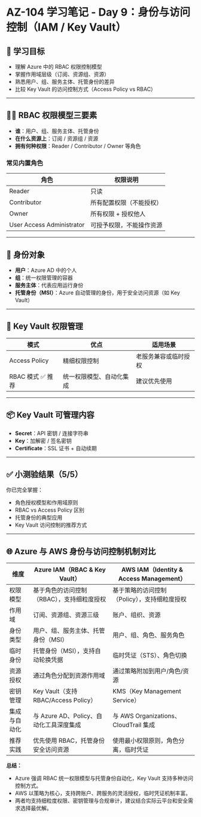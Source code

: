 # AZ-104 学习笔记 - Day 9：身份与访问控制（IAM / Key Vault）

## 🎯 学习目标

- 理解 Azure 中的 RBAC 权限控制模型
- 掌握作用域层级（订阅、资源组、资源）
- 熟悉用户、组、服务主体、托管身份的差异
- 比较 Key Vault 的访问控制方式（Access Policy vs RBAC）

---

## 🧑‍💼 RBAC 权限模型三要素

- **谁**：用户、组、服务主体、托管身份
- **在什么资源上**：订阅 / 资源组 / 资源
- **拥有何种权限**：Reader / Contributor / Owner 等角色

### 常见内置角色

| 角色                     | 权限说明                   |
|--------------------------|----------------------------|
| Reader                   | 只读                       |
| Contributor              | 所有配置权限（不能授权）   |
| Owner                    | 所有权限 + 授权他人        |
| User Access Administrator| 可授予权限，不能操作资源   |

---

## 👥 身份对象

- **用户**：Azure AD 中的个人
- **组**：统一权限管理的容器
- **服务主体**：代表应用运行身份
- **托管身份（MSI）**：Azure 自动管理的身份，用于安全访问资源（如 Key Vault）

---

## 🔐 Key Vault 权限管理

| 模式         | 优点                 | 适用场景                   |
|--------------|----------------------|----------------------------|
| Access Policy| 精细权限控制         | 老服务兼容或临时授权        |
| RBAC 模式 ✅ 推荐 | 统一权限模型、自动化集成 | 建议优先使用           |

---

## 📦 Key Vault 可管理内容

- **Secret**：API 密钥 / 连接字符串
- **Key**：加解密 / 签名密钥
- **Certificate**：SSL 证书 + 自动续期

---

## ✅ 小测验结果（5/5）

你已完全掌握：

- 角色授权模型和作用域原则
- RBAC vs Access Policy 区别
- 托管身份的典型应用
- Key Vault 访问控制的推荐方式

---

## 🌐 Azure 与 AWS 身份与访问控制机制对比

| 维度             | Azure IAM（RBAC & Key Vault）                | AWS IAM（Identity & Access Management）         |
|------------------|----------------------------------------------|------------------------------------------------|
| 权限模型         | 基于角色的访问控制（RBAC），支持细粒度授权   | 基于策略的访问控制（Policy），支持细粒度授权    |
| 作用域           | 订阅、资源组、资源三级                       | 账户、组织、资源                               |
| 身份类型         | 用户、组、服务主体、托管身份（MSI）           | 用户、组、角色、服务角色                       |
| 临时身份         | 托管身份（MSI），支持自动轮换凭据             | 临时凭证（STS）、角色切换                       |
| 资源授权         | 通过角色分配到资源作用域                      | 通过策略附加到用户/角色/资源                   |
| 密钥管理         | Key Vault（支持 RBAC/Access Policy）          | KMS（Key Management Service）                   |
| 集成与自动化     | 与 Azure AD、Policy、自动化工具深度集成       | 与 AWS Organizations、CloudTrail 集成           |
| 推荐实践         | 优先使用 RBAC，托管身份安全访问资源           | 使用最小权限原则，角色分离，临时凭证            |

**总结：**
- Azure 强调 RBAC 统一权限模型与托管身份自动化，Key Vault 支持多种访问控制方式。
- AWS 以策略为核心，支持跨账户、跨服务的灵活授权，临时凭证机制丰富。
- 两者均支持细粒度权限、密钥管理与合规审计，建议结合实际云平台和安全需求选择最优解。

